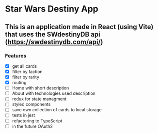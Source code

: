 # Star Wars Destiny App

## This is an application made in React (using Vite) that uses the SWdestinyDB api (https://swdestinydb.com/api/)

### Features

- [x] get all cards
- [x] filter by faction
- [x] filter by rarity
- [x] routing
- [ ] Home with short description
- [ ] About with technologies used description
- [ ] redux for state managment
- [ ] styled components
- [ ] save own collection of cards to local storage
- [ ] tests in jest
- [ ] refactoring to TypeScript
- [ ] in the future OAuth2
